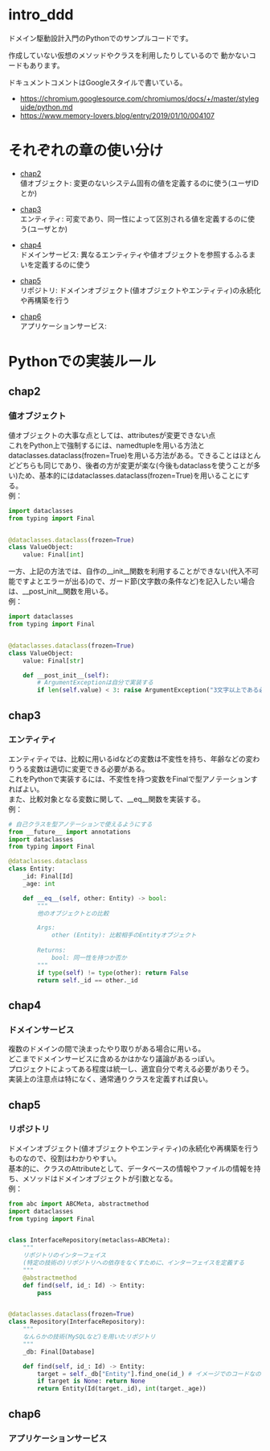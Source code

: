 # intro_ddd
ドメイン駆動設計入門のPythonでのサンプルコードです。

作成していない仮想のメソッドやクラスを利用したりしているので
動かないコードもあります。

ドキュメントコメントはGoogleスタイルで書いている。
- https://chromium.googlesource.com/chromiumos/docs/+/master/styleguide/python.md
- https://www.memory-lovers.blog/entry/2019/01/10/004107

# それぞれの章の使い分け

- [chap2](#chap2)  
値オブジェクト: 変更のないシステム固有の値を定義するのに使う(ユーザIDとか)  

- [chap3](#chap3)  
エンティティ: 可変であり、同一性によって区別される値を定義するのに使う(ユーザとか)  

- [chap4](#chap4)  
ドメインサービス: 異なるエンティティや値オブジェクトを参照するふるまいを定義するのに使う

- [chap5](#chap5)  
リポジトリ: ドメインオブジェクト(値オブジェクトやエンティティ)の永続化や再構築を行う

- [chap6](#chap6)  
アプリケーションサービス: 


# Pythonでの実装ルール
## chap2
### 値オブジェクト  
値オブジェクトの大事な点としては、attributesが変更できない点  
これをPython上で強制するには、namedtupleを用いる方法とdataclasses.dataclass(frozen=True)を用いる方法がある。できることはほとんどどちらも同じであり、後者の方が変更が楽な(今後もdataclassを使うことが多い)ため、基本的にはdataclasses.dataclass(frozen=True)を用いることにする。  
例：
```python
import dataclasses
from typing import Final


@dataclasses.dataclass(frozen=True)
class ValueObject:
    value: Final[int]
```

一方、上記の方法では、自作の\_\_init\_\_関数を利用することができない(代入不可能ですよとエラーが出る)ので、ガード節(文字数の条件など)を記入したい場合は、\_\_post_init\_\_関数を用いる。   
例：
```python
import dataclasses
from typing import Final


@dataclasses.dataclass(frozen=True)
class ValueObject:
    value: Final[str]

    def __post_init__(self):
        # ArgumentExceptionは自分で実装する
        if len(self.value) < 3: raise ArgumentException("3文字以上である必要があります。", str(self.value))
```

## chap3
### エンティティ  
エンティティでは、比較に用いるidなどの変数は不変性を持ち、年齢などの変わりうる変数は適切に変更できる必要がある。  
これをPythonで実装するには、不変性を持つ変数をFinalで型アノテーションすればよい。  
また、比較対象となる変数に関して、\_\_eq\_\_関数を実装する。  
例：
```python
# 自己クラスを型アノテーションで使えるようにする
from __future__ import annotations
import dataclasses
from typing import Final

@dataclasses.dataclass
class Entity:
    _id: Final[Id]
    _age: int

    def __eq__(self, other: Entity) -> bool:
        """
        他のオブジェクトとの比較

        Args:
            other (Entity): 比較相手のEntityオブジェクト
        
        Returns:
            bool: 同一性を持つか否か
        """
        if type(self) != type(other): return False
        return self._id == other._id
```

## chap4
### ドメインサービス
複数のドメインの間で決まったやり取りがある場合に用いる。  
どこまでドメインサービスに含めるかはかなり議論があるっぽい。  
プロジェクトによってある程度は統一し、適宜自分で考える必要がありそう。  
実装上の注意点は特になく、通常通りクラスを定義すれば良い。

## chap5
### リポジトリ
ドメインオブジェクト(値オブジェクトやエンティティ)の永続化や再構築を行うものなので、役割はわかりやすい。   
基本的に、クラスのAttributeとして、データベースの情報やファイルの情報を持ち、メソッドはドメインオブジェクトが引数となる。  
例：
```python
from abc import ABCMeta, abstractmethod
import dataclasses
from typing import Final


class InterfaceRepository(metaclass=ABCMeta):
    """
    リポジトリのインターフェイス
    (特定の技術の)リポジトリへの依存をなくすために、インターフェイスを定義する
    """
    @abstractmethod
    def find(self, id_: Id) -> Entity:
        pass


@dataclasses.dataclass(frozen=True)
class Repository(InterfaceRepository):
    """
    なんらかの技術(MySQLなど)を用いたリポジトリ
    """
    _db: Final[Database]

    def find(self, id_: Id) -> Entity:
        target = self._db["Entity"].find_one(id_) # イメージでのコードなので、詳細はchap5フォルダを参考してください
        if target is None: return None
        return Entity(Id(target._id), int(target._age))
```

## chap6
### アプリケーションサービス
